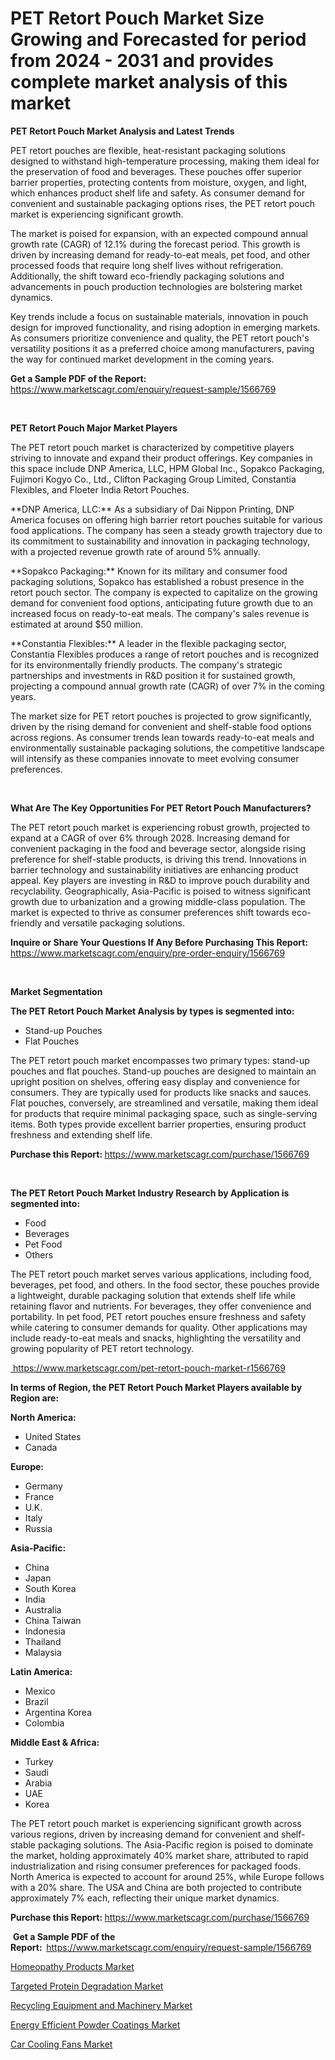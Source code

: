 <p><h1>PET Retort Pouch Market Size Growing and Forecasted for period from 2024 - 2031 and provides complete market analysis of this market</h1></p><p><strong>PET Retort Pouch Market Analysis and Latest Trends</strong></p>
<p><p>PET retort pouches are flexible, heat-resistant packaging solutions designed to withstand high-temperature processing, making them ideal for the preservation of food and beverages. These pouches offer superior barrier properties, protecting contents from moisture, oxygen, and light, which enhances product shelf life and safety. As consumer demand for convenient and sustainable packaging options rises, the PET retort pouch market is experiencing significant growth.</p><p>The market is poised for expansion, with an expected compound annual growth rate (CAGR) of 12.1% during the forecast period. This growth is driven by increasing demand for ready-to-eat meals, pet food, and other processed foods that require long shelf lives without refrigeration. Additionally, the shift toward eco-friendly packaging solutions and advancements in pouch production technologies are bolstering market dynamics. </p><p>Key trends include a focus on sustainable materials, innovation in pouch design for improved functionality, and rising adoption in emerging markets. As consumers prioritize convenience and quality, the PET retort pouch's versatility positions it as a preferred choice among manufacturers, paving the way for continued market development in the coming years.</p></p>
<p><strong>Get a Sample PDF of the Report:&nbsp;</strong> <a href="https://www.marketscagr.com/enquiry/request-sample/1566769">https://www.marketscagr.com/enquiry/request-sample/1566769</a></p>
<p>&nbsp;</p>
<p><strong>PET Retort Pouch Major Market Players</strong></p>
<p><p>The PET retort pouch market is characterized by competitive players striving to innovate and expand their product offerings. Key companies in this space include DNP America, LLC, HPM Global Inc., Sopakco Packaging, Fujimori Kogyo Co., Ltd., Clifton Packaging Group Limited, Constantia Flexibles, and Floeter India Retort Pouches.</p><p>**DNP America, LLC:** As a subsidiary of Dai Nippon Printing, DNP America focuses on offering high barrier retort pouches suitable for various food applications. The company has seen a steady growth trajectory due to its commitment to sustainability and innovation in packaging technology, with a projected revenue growth rate of around 5% annually.</p><p>**Sopakco Packaging:** Known for its military and consumer food packaging solutions, Sopakco has established a robust presence in the retort pouch sector. The company is expected to capitalize on the growing demand for convenient food options, anticipating future growth due to an increased focus on ready-to-eat meals. The company's sales revenue is estimated at around $50 million.</p><p>**Constantia Flexibles:** A leader in the flexible packaging sector, Constantia Flexibles produces a range of retort pouches and is recognized for its environmentally friendly products. The company's strategic partnerships and investments in R&D position it for sustained growth, projecting a compound annual growth rate (CAGR) of over 7% in the coming years.</p><p>The market size for PET retort pouches is projected to grow significantly, driven by the rising demand for convenient and shelf-stable food options across regions. As consumer trends lean towards ready-to-eat meals and environmentally sustainable packaging solutions, the competitive landscape will intensify as these companies innovate to meet evolving consumer preferences.</p></p>
<p>&nbsp;</p>
<p><strong>What Are The Key Opportunities For PET Retort Pouch Manufacturers?</strong></p>
<p><p>The PET retort pouch market is experiencing robust growth, projected to expand at a CAGR of over 6% through 2028. Increasing demand for convenient packaging in the food and beverage sector, alongside rising preference for shelf-stable products, is driving this trend. Innovations in barrier technology and sustainability initiatives are enhancing product appeal. Key players are investing in R&D to improve pouch durability and recyclability. Geographically, Asia-Pacific is poised to witness significant growth due to urbanization and a growing middle-class population. The market is expected to thrive as consumer preferences shift towards eco-friendly and versatile packaging solutions.</p></p>
<p><strong>Inquire or Share Your Questions If Any Before Purchasing This Report:</strong> <a href="https://www.marketscagr.com/enquiry/pre-order-enquiry/1566769">https://www.marketscagr.com/enquiry/pre-order-enquiry/1566769</a></p>
<p>&nbsp;</p>
<p><strong>Market Segmentation</strong></p>
<p><strong>The PET Retort Pouch Market Analysis by types is segmented into:</strong></p>
<p><ul><li>Stand-up Pouches</li><li>Flat Pouches</li></ul></p>
<p><p>The PET retort pouch market encompasses two primary types: stand-up pouches and flat pouches. Stand-up pouches are designed to maintain an upright position on shelves, offering easy display and convenience for consumers. They are typically used for products like snacks and sauces. Flat pouches, conversely, are streamlined and versatile, making them ideal for products that require minimal packaging space, such as single-serving items. Both types provide excellent barrier properties, ensuring product freshness and extending shelf life.</p></p>
<p><strong>Purchase this Report:&nbsp;</strong><a href="https://www.marketscagr.com/purchase/1566769">https://www.marketscagr.com/purchase/1566769</a></p>
<p>&nbsp;</p>
<p><strong>The PET Retort Pouch Market Industry Research by Application is segmented into:</strong></p>
<p><ul><li>Food</li><li>Beverages</li><li>Pet Food</li><li>Others</li></ul></p>
<p><p>The PET retort pouch market serves various applications, including food, beverages, pet food, and others. In the food sector, these pouches provide a lightweight, durable packaging solution that extends shelf life while retaining flavor and nutrients. For beverages, they offer convenience and portability. In pet food, PET retort pouches ensure freshness and safety while catering to consumer demands for quality. Other applications may include ready-to-eat meals and snacks, highlighting the versatility and growing popularity of PET retort technology.</p></p>
<p><a href="https://www.marketscagr.com/pet-retort-pouch-market-r1566769">&nbsp;https://www.marketscagr.com/pet-retort-pouch-market-r1566769</a></p>
<p><strong>In terms of Region, the PET Retort Pouch Market Players available by Region are:</strong></p>
<p>
    <p> <strong> North America: </strong>
        <ul>
            <li>United States</li>
            <li>Canada</li>
        </ul>
        </p> 
    <p> <strong> Europe: </strong>
        <ul>
            <li>Germany</li>
            <li>France</li>
            <li>U.K.</li>
            <li>Italy</li>
            <li>Russia</li>
        </ul>
        </p> 
    <p> <strong> Asia-Pacific: </strong>
        <ul>
            <li>China</li>
            <li>Japan</li>
            <li>South Korea</li>
            <li>India</li>
            <li>Australia</li>
            <li>China Taiwan</li>
            <li>Indonesia</li>
            <li>Thailand</li>
            <li>Malaysia</li>
        </ul>
        </p> 
    <p> <strong> Latin America: </strong>
        <ul>
            <li>Mexico</li>
            <li>Brazil</li>
            <li>Argentina Korea</li>
            <li>Colombia</li>
        </ul>
        </p> 
    <p> <strong> Middle East & Africa: </strong>
        <ul>
            <li>Turkey</li>
            <li>Saudi</li>
            <li>Arabia</li>
            <li>UAE</li>
            <li>Korea</li>
        </ul>
    </p>
    </p>
<p><p>The PET retort pouch market is experiencing significant growth across various regions, driven by increasing demand for convenient and shelf-stable packaging solutions. The Asia-Pacific region is poised to dominate the market, holding approximately 40% market share, attributed to rapid industrialization and rising consumer preferences for packaged foods. North America is expected to account for around 25%, while Europe follows with a 20% share. The USA and China are both projected to contribute approximately 7% each, reflecting their unique market dynamics.</p></p>
<p><strong>Purchase this Report: </strong><a href="https://www.marketscagr.com/purchase/1566769">https://www.marketscagr.com/purchase/1566769</a></p>
<p>&nbsp;<strong>Get a Sample PDF of the Report:&nbsp;&nbsp;</strong><a href="https://www.marketscagr.com/enquiry/request-sample/1566769">https://www.marketscagr.com/enquiry/request-sample/1566769</a></p>
<p><strong></strong></p>
<p><p><a href="https://issuu.com/reportprime-2/docs/homeopathy-products-market-size-203_048597cd14a279">Homeopathy Products Market</a></p><p><a href="https://issuu.com/reportprime-2/docs/targeted-protein-degradation-market_1f22f1fd71a22b">Targeted Protein Degradation Market</a></p><p><a href="https://medium.com/@jesskilback/booming-recycling-equipment-and-machinery-market-sector-market-analysis-and-growth-projections-04efab6ddd69">Recycling Equipment and Machinery Market</a></p><p><a href="https://medium.com/@jesskilback/energy-efficient-powder-coatings-market-size-by-type-thermoplastic-thermosetting-by-product-e024596cfb59?postPublishedType=repub">Energy Efficient Powder Coatings Market</a></p><p><a href="https://www.linkedin.com/pulse/future-insights-car-cooling-fans-market-trends-regional-gis0e?trackingId=sKQ%2Bvwf6RM6t2VRaiMfPuQ%3D%3D">Car Cooling Fans Market</a></p></p>
